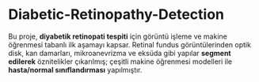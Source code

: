 # Diabetic-Retinopathy-Detection
Bu proje, **diyabetik retinopati tespiti** için görüntü işleme ve makine öğrenmesi tabanlı ilk aşamayı kapsar.   Retinal fundus görüntülerinden optik disk, kan damarları, mikroanevrizma ve eksüda gibi yapılar **segment edilerek** öznitelikler çıkarılmış; çeşitli makine öğrenmesi modelleri ile **hasta/normal sınıflandırması** yapılmıştır.
